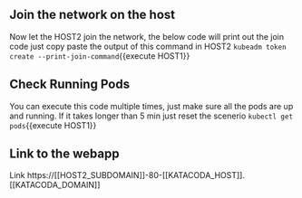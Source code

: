 ## Join the network on the host

Now let the HOST2 join the network, the below code will print out the join code just copy paste the output of this command in HOST2
`kubeadm token create --print-join-command`{{execute HOST1}}

## Check Running Pods

You can execute this code multiple times, just make sure all the pods are up and running.
If it takes longer than 5 min just reset the scenerio
`kubectl get pods`{{execute HOST1}}

## Link to the webapp
Link https://[[HOST2_SUBDOMAIN]]-80-[[KATACODA_HOST]].[[KATACODA_DOMAIN]]
